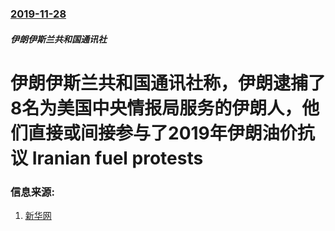 ### [2019-11-28](/news/2019/11/28/index.md)

##### 伊朗伊斯兰共和国通讯社
#  伊朗伊斯兰共和国通讯社称，伊朗逮捕了8名为美国中央情报局服务的伊朗人，他们直接或间接参与了2019年伊朗油价抗议 Iranian fuel protests 




### 信息来源:

1. [新华网](http://www.xinhuanet.com/world/2019-11/30/c_1210374772.htm)
